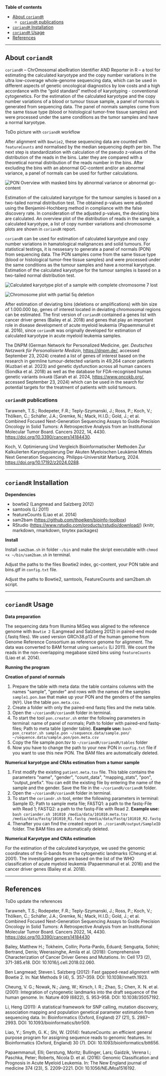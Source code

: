 **Table of contents**
- [About `coriandR`](#about-coriandr)
  - [`coriandR` publications](#coriandr-publications)
- [`coriandR` Installation](#coriandr-installation)
- [`coriandR` Usage](#coriandr-usage)
- [References](#references)

_______________

## About `coriandR`

`coriandR` – ChrOmosomal abeRration Identifier AND Reporter in R – a tool for estimating the calculated karyotype and
the copy number variations in the ultra low-coverage whole-genome sequencing data, which can be used in different aspects of genetic oncological diagnostics by low costs and a high accordance with the “gold standard” method of karyotyping - conventional cytogenetics. For the estimation of the calculated karyotype and the copy number variations of a blood or tumour tissue sample, a panel of normals is generated from sequencing data. The panel of normals samples come from the same tissue type (blood or histological tumor-free tissue samples) and were processed under the same conditions as the tumor samples and have a normal karyotype.

ToDo picture with `coriandR` workflow

After alignment with `Bowtie2`, these sequencing data are counted with `featureCounts` and normalised by the median sequencing depth per bin. The next step is standardization with calculation of the pseudo z-values of the distribution of the reads in the bins. Later they are compared with a theoretical normal distribution of the reads number in the bins. After excluding the bins with an abnormal GC-content and/or an abnormal variance, a panel of normals can be used for further calculations.

![PON Overview with masked bins by abnormal variance or abnormal gc-content](/documentation/images/masked_bins_by_variance_or_gccontent.png)

Estimation of the calculated karyotype for the tumour samples is based on a two-tailed normal distribution test. The obtained p-values were adjusted using the Benjamini-Hochberg method in compliance with the false discovery rate. In consideration of the adjusted p-values, the deviating bins are calculated. An overview plot of the distribution of reads in the sample, a calculated karyotype, a list of copy number variations and chromosome plots are shown in `coriandR` report.

`coriandR` can be used for estimation of calculated karyotype and copy number variations in hamatological malignances and solid tumours. For statistical testings, it is nessesary to generate a panel of normals (PON) from sequencing data. The PON samples come from the same tissue type (blood or histological tumor-free tissue samples) and were processed under the same conditions as the tumour samples and have a normal karyotype. Estimation of the calculated karyotype for the tumour samples is based on a two-tailed normal distribution test.

![Calculated karyotype plot of a sample with complete chromosome 7 lost](/documentation/images/complexe_caryotype_overview_aberrations.png)

![Chromosome plot with partial 5q deletion](/documentation/images/chromosome5_q_deletion.png)

After estimation of deviating bins (deletions or amplifications) with bin size of 1.000.000 bp, genes of interest located in deviating chromosomal regions can be estimated. The first version of `coriandR` contained a genes list with cancer driver genes (Bailey et al. 2018) and genes that play an important role in disease development of acute myeloid leukemia (Papaemmanuil et al. 2016), since `coriandR` was originally developed for estimation of calculated karyotype in acute myeloid leukemia samples.

The DNPM (German Network for Personalized Medicine, ger. *Deutsches Netzwerk für Personalisierte Medizin*, https://dnpm.de/, accessed September 23, 2024) created a list of genes of interest based on the research in germline tumour-detected variants in 49,264 cancer patients (Kuzbari et al. 2023) and genetic dysfunction across all human cancers (Sondka et al. 2018) as well as the database for FDA-recognised human genetic variants `OnkoKB` (Sarah et al. 2024, https://www.oncokb.org/, accessed September 23, 2024) which can be used in the search for potential targets for the treatment of patients with solid tumours.

### `coriandR` publications

Tarawneh, T.S.; Rodepeter, F.R.; Teply-Szymanski, J.; Ross, P.; Koch, V.; Thölken, C.; Schäfer, J.A.; Gremke, N.; Mack, H.I.D.; Gold, J.; et al. Combined Focused Next-Generation Sequencing Assays to Guide Precision Oncology in Solid Tumors: A Retrospective Analysis from an Institutional Molecular Tumor Board. Cancers 2022, 14, 4430. https://doi.org/10.3390/cancers14184430.

Koch, V. Optimierung Und Vergleich Bioinformatischer Methoden Zur Kalkulierten Karyotypisierung Der Akuten Myeloischen Leukämie Mittels Next Generation Sequencing. Philipps-Universität Marburg, 2024. https://doi.org/10.17192/z2024.0288.

_______________

## `coriandR` Installation

**Dependencies**

- bowtie2 (Langmead and Salzberg 2012)
- samtools (Li 2011)
- featureCounts (Liao et al. 2014)
- sam2bam (https://github.com/thoelken/bioinfo-toolbox)
- RStudio (https://www.rstudio.com/products/rstudio/download/) (knitr, markdown, rmarkdown, tinytex packages) 



**Install**

Install `sam2bam.sh` in folder `~/bin` and make the skript executable with `chmod +x ~/bin/sam2bam.sh` in terminal.

Adjust the paths to the files Bowtie2 index, gc-content, your PON table and bins.gtf in `config.txt` file.

Adjust the paths to Bowtie2, samtools, FeatureCounts and sam2bam.sh script.

_______________

## `coriandR` Usage

**Data preparation**

The sequencing data from Illumina MiSeq was aligned to the reference genome with `Bowtie 2` (Langmead and Salzberg 2012) in paired-end mode (.fastq files). We used version GRCh38.p13 of the
human genome from Genome Reference Consortium as reference genome for alignment. The data
was converted to BAM format using `samtools` (Li 2011). We count the reads in the non-overlapping megabase sized bins using `featureCounts` (Liao et al. 2014).


**Running the program**

**Creation of panel of normals**

1. Prepare the table with meta data: the table contains columns with the names "sample", "gender" and rows with the names of the samples `sample1.pon.bam` that make up your PON and the genders of the samples (`M`/`F`). Use the table `pon.meta.csv`.
2. Create a folder with only the paired-end fastq files and the meta table.
3. Open the `~/coriandR/coriandR` folder in terminal.
4. To start the tool `pon.creator.sh` enter the following parameters in terminal: name of panel of normals; Path to folder with paired-end fastq-files; Path to meta table (gender table).
**Example use:**
    `bash pon_creator.sh sample.pon ~/sequence.data/sample.pon/ ~/sequence.data/sample.pon/pon.meta.csv`
5. Copy the file sample.pon.tsv to `~/coriandR/coriandR/tables` folder
6. Now you have to change the path to your new PON in `config.txt` file if you want to use this new PON. The BAM files are automatically deleted.


**Numerical karyotype and CNAs estimation from a tumor sample**

1. First modify the existing `patient.meta.tsv` file. This table contains the parameters "name", "gender", "count_data", "mapping_stats", "pon", "output_prefix". You can edit the existing file by entering the name of the sample and the gender. Save the file in the `~/coriandR/coriandR` folder.
2. Open the `~/coriandR/coriandR` folder in terminal.
3. To start the `coriandr.sh` tool, enter the following parameters in terminal: Sample ID; Path to sample meta file; FASTQ1: a path to the fastq-File with Read 1; FASTQ2: a path to the fastq-File with Read 2.
**Example use:** 
    `bash coriander.sh 101010 /media/data/101010.meta.tsv /media/data/Fastq/101010_R1.fastq /media/data/Fastq/101010_R2.fastq`
4. Thenafter you can find the created report in `./coriandR/output/SampleID` folder. The BAM files are automatically deleted.


**Numerical Karyotype and CNAs estimation**

For the estimation of the calculated karyotype, we used the genomic coordinates of the G-bands from the cytogenetic landmarks (Cheung et al. 2001).
The investigated genes are based on the list of the WHO classification of acute myeloid leukemia (Papaemmanuil et al. 2016) and the cancer driver genes (Bailey et al. 2018).

_______________

## References

ToDo update the references

Tarawneh, T.S.; Rodepeter, F.R.; Teply-Szymanski, J.; Ross, P.; Koch, V.; Thölken, C.; Schäfer, J.A.; Gremke, N.; Mack, H.I.D.; Gold, J.; et al. Combined Focused Next-Generation Sequencing Assays to Guide Precision Oncology in Solid Tumors: A Retrospective Analysis from an Institutional Molecular Tumor Board. Cancers 2022, 14, 4430. https://doi.org/10.3390/cancers14184430 

Bailey, Matthew H.; Tokheim, Collin; Porta-Pardo, Eduard; Sengupta, Sohini; Bertrand, Denis; Weerasinghe, Amila et al. (2018): Comprehensive Characterization of Cancer Driver Genes and Mutations. In: Cell 173 (2), 371-385.e18. DOI: 10.1016/j.cell.2018.02.060.

Ben Langmead; Steven L Salzberg (2012): Fast gapped-read alignment with Bowtie 2. In: Nat Methods 9 (4), S. 357–359. DOI: 10.1038/nmeth.1923.

Cheung, V. G.; Nowak, N.; Jang, W.; Kirsch, I. R.; Zhao, S.; Chen, X. N. et al. (2001): Integration of cytogenetic landmarks into the draft sequence of the human genome. In: Nature 409 (6822), S. 953–958. DOI: 10.1038/35057192.

Li, Heng (2011): A statistical framework for SNP calling, mutation discovery, association mapping and population genetical parameter estimation from sequencing data. In: Bioinformatics (Oxford, England) 27 (21), S. 2987–2993. DOI: 10.1093/bioinformatics/btr509.

Liao, Y.; Smyth, G. K.; Shi, W. (2014): featureCounts: an efficient general purpose program for assigning sequence reads to genomic features. In: Bioinformatics (Oxford, England) 30 (7). DOI: 10.1093/bioinformatics/btt656.

Papaemmanuil, Elli; Gerstung, Moritz; Bullinger, Lars; Gaidzik, Verena I.; Paschka, Peter; Roberts, Nicola D. et al. (2016): Genomic Classification and Prognosis in Acute Myeloid Leukemia. In: The New England journal of medicine 374 (23), S. 2209–2221. DOI: 10.1056/NEJMoa1516192.


